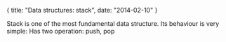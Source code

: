{
  title: "Data structures: stack",
  date: "2014-02-10"
}

Stack is one of the most fundamental data structure. Its behaviour is very simple:
Has two operation: push, pop


